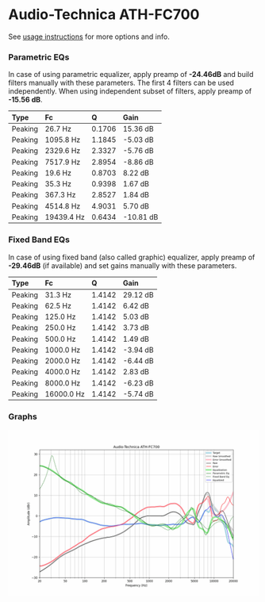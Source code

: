 # Audio-Technica ATH-FC700
See [usage instructions](https://github.com/jaakkopasanen/AutoEq#usage) for more options and info.

### Parametric EQs
In case of using parametric equalizer, apply preamp of **-24.46dB** and build filters manually
with these parameters. The first 4 filters can be used independently.
When using independent subset of filters, apply preamp of **-15.56 dB**.

| Type    | Fc         |      Q | Gain      |
|:--------|:-----------|:-------|:----------|
| Peaking | 26.7 Hz    | 0.1706 | 15.36 dB  |
| Peaking | 1095.8 Hz  | 1.1845 | -5.03 dB  |
| Peaking | 2329.6 Hz  | 2.3327 | -5.76 dB  |
| Peaking | 7517.9 Hz  | 2.8954 | -8.86 dB  |
| Peaking | 19.6 Hz    | 0.8703 | 8.22 dB   |
| Peaking | 35.3 Hz    | 0.9398 | 1.67 dB   |
| Peaking | 367.3 Hz   | 2.8527 | 1.84 dB   |
| Peaking | 4514.8 Hz  | 4.9031 | 5.70 dB   |
| Peaking | 19439.4 Hz | 0.6434 | -10.81 dB |

### Fixed Band EQs
In case of using fixed band (also called graphic) equalizer, apply preamp of **-29.46dB**
(if available) and set gains manually with these parameters.

| Type    | Fc         |      Q | Gain     |
|:--------|:-----------|:-------|:---------|
| Peaking | 31.3 Hz    | 1.4142 | 29.12 dB |
| Peaking | 62.5 Hz    | 1.4142 | 6.42 dB  |
| Peaking | 125.0 Hz   | 1.4142 | 5.03 dB  |
| Peaking | 250.0 Hz   | 1.4142 | 3.73 dB  |
| Peaking | 500.0 Hz   | 1.4142 | 1.49 dB  |
| Peaking | 1000.0 Hz  | 1.4142 | -3.94 dB |
| Peaking | 2000.0 Hz  | 1.4142 | -6.44 dB |
| Peaking | 4000.0 Hz  | 1.4142 | 2.83 dB  |
| Peaking | 8000.0 Hz  | 1.4142 | -6.23 dB |
| Peaking | 16000.0 Hz | 1.4142 | -5.74 dB |

### Graphs
![](./Audio-Technica%20ATH-FC700.png)